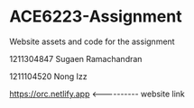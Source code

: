 # ACE6223-Assignment
Website assets and code for the assignment

1211304847 Sugaen Ramachandran

1211104520 Nong Izz

https://orc.netlify.app <---------- website link
